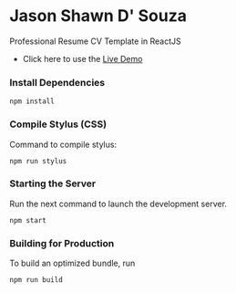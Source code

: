 # Jason Shawn D' Souza 
Professional Resume CV Template in ReactJS
*  Click here to use the [Live Demo](http://TheRealJD3.github.io/)



### Install Dependencies
```
npm install
```

### Compile Stylus (CSS)
Command to compile stylus:
```
npm run stylus
```

### Starting the Server
Run the next command to launch the development server. 
```
npm start
```

### Building for Production
To build an optimized bundle, run
```
npm run build
```
